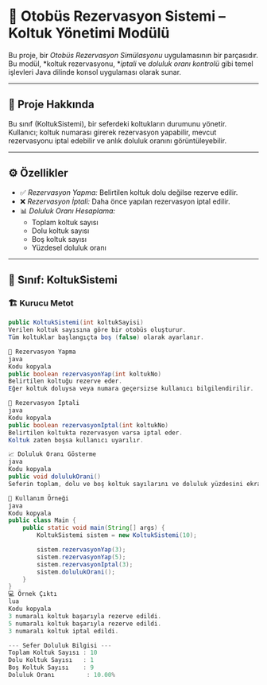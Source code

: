 # 🚌 Otobüs Rezervasyon Sistemi – Koltuk Yönetimi Modülü

Bu proje, bir *Otobüs Rezervasyon Simülasyonu* uygulamasının bir parçasıdır.  
Bu modül, *koltuk rezervasyonu, **iptali* ve *doluluk oranı kontrolü* gibi temel işlevleri Java dilinde konsol uygulaması olarak sunar.

---

## 📘 Proje Hakkında

Bu sınıf (KoltukSistemi), bir seferdeki koltukların durumunu yönetir.  
Kullanıcı; koltuk numarası girerek rezervasyon yapabilir, mevcut rezervasyonu iptal edebilir ve anlık doluluk oranını görüntüleyebilir.

---

## ⚙️ Özellikler

- ✅ *Rezervasyon Yapma:* Belirtilen koltuk dolu değilse rezerve edilir.  
- ❌ *Rezervasyon İptali:* Daha önce yapılan rezervasyon iptal edilir.  
- 📊 *Doluluk Oranı Hesaplama:*  
  - Toplam koltuk sayısı  
  - Dolu koltuk sayısı  
  - Boş koltuk sayısı  
  - Yüzdesel doluluk oranı  

---

## 🧩 Sınıf: KoltukSistemi

### 🏗️ Kurucu Metot

```java
public KoltukSistemi(int koltukSayisi)
Verilen koltuk sayısına göre bir otobüs oluşturur.
Tüm koltuklar başlangıçta boş (false) olarak ayarlanır.

💺 Rezervasyon Yapma
java
Kodu kopyala
public boolean rezervasyonYap(int koltukNo)
Belirtilen koltuğu rezerve eder.
Eğer koltuk doluysa veya numara geçersizse kullanıcı bilgilendirilir.

🔁 Rezervasyon İptali
java
Kodu kopyala
public boolean rezervasyonIptal(int koltukNo)
Belirtilen koltukta rezervasyon varsa iptal eder.
Koltuk zaten boşsa kullanıcı uyarılır.

📈 Doluluk Oranı Gösterme
java
Kodu kopyala
public void dolulukOrani()
Seferin toplam, dolu ve boş koltuk sayılarını ve doluluk yüzdesini ekrana yazdırır.

🧠 Kullanım Örneği
java
Kodu kopyala
public class Main {
    public static void main(String[] args) {
        KoltukSistemi sistem = new KoltukSistemi(10);

        sistem.rezervasyonYap(3);
        sistem.rezervasyonYap(5);
        sistem.rezervasyonIptal(3);
        sistem.dolulukOrani();
    }
}
💻 Örnek Çıktı
lua
Kodu kopyala
3 numaralı koltuk başarıyla rezerve edildi.
5 numaralı koltuk başarıyla rezerve edildi.
3 numaralı koltuk iptal edildi.

--- Sefer Doluluk Bilgisi ---
Toplam Koltuk Sayısı : 10
Dolu Koltuk Sayısı   : 1
Boş Koltuk Sayısı    : 9
Doluluk Oranı         : 10.00%
